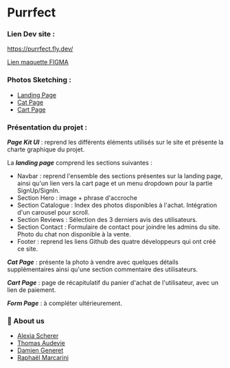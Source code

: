 # Purrfect

### Lien Dev site :
https://purrfect.fly.dev/

[Lien maquette FIGMA](https://www.figma.com/file/biBwGmRbZCoP4jWKaHEEzn/Purrfect?type=design&node-id=0-1&mode=design&t=4uq2My3OSHCQGuJs-0)


### Photos Sketching :
 - [Landing Page](https://i.imgur.com/cYwN62C.png)
 - [Cat Page](https://i.imgur.com/MasZ1yF.png)
 - [Cart Page](https://i.imgur.com/rBsy0uT.png)




### Présentation du projet :

***Page Kit UI*** : reprend les différents éléments utilisés sur le site et présente la charte graphique du projet.

La ***landing page*** comprend les sections suivantes : 
  - Navbar : reprend l'ensemble des sections présentes sur la landing page, ainsi qu'un lien vers la cart page et un menu dropdown pour la partie SignUp/SignIn.
  - Section Hero : image + phrase d'accroche
  - Section Catalogue : Index des photos disponibles à l'achat. Intégration d'un carousel pour scroll.
  - Section Reviews : Sélection des 3 derniers avis des utilisateurs.
  - Section Contact : Formulaire de contact pour joindre les admins du site. Photo du chat non disponible à la vente.
  - Footer : reprend les liens Github des quatre développeurs qui ont créé ce site.

***Cat Page*** : présente la photo à vendre avec quelques détails supplémentaires ainsi qu'une section commentaire des utilisateurs.

***Cart Page*** : page de récapitulatif du panier d'achat de l'utilisateur, avec un lien de paiement.

***Form Page*** : à compléter ultérieurement.





### 🚀 About us

- [Alexia Scherer](https://github.com/evarellapucky)
- [Thomas Audevie](https://github.com/tchanque)
- [Damien Generet](https://github.com/Damien-Generet)
- [Raphaël Marcarini](https://github.com/Marcaraph)

